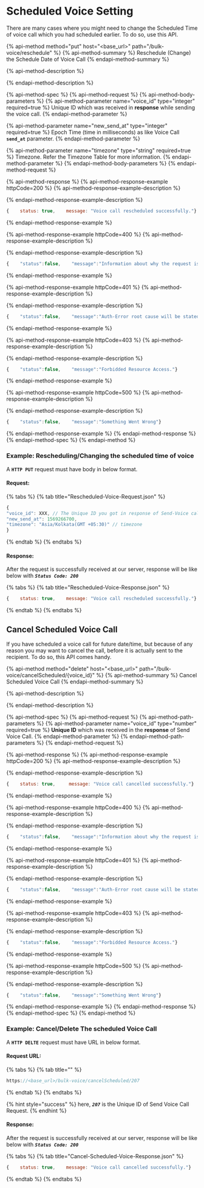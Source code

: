 # Scheduled Voice Setting

There are many cases where you might need to change the Scheduled Time of voice call which you had scheduled earlier. To do so, use this API.

{% api-method method="put" host="<base\_url>" path="/bulk-voice/reschedule" %}
{% api-method-summary %}
Reschedule \(Change\) the Schedule Date of Voice Call
{% endapi-method-summary %}

{% api-method-description %}

{% endapi-method-description %}

{% api-method-spec %}
{% api-method-request %}
{% api-method-body-parameters %}
{% api-method-parameter name="voice\_id" type="integer" required=true %}
Unique ID which was received in **response** while sending the voice call.
{% endapi-method-parameter %}

{% api-method-parameter name="new\_send\_at" type="integer" required=true %}
Epoch Time \(time in milliseconds\) as like Voice Call **`send_at`** parameter.
{% endapi-method-parameter %}

{% api-method-parameter name="timezone" type="string" required=true %}
Timezone. Refer the Timezone Table for more information.
{% endapi-method-parameter %}
{% endapi-method-body-parameters %}
{% endapi-method-request %}

{% api-method-response %}
{% api-method-response-example httpCode=200 %}
{% api-method-response-example-description %}

{% endapi-method-response-example-description %}

```javascript
{    status: true,    message: "Voice call rescheduled successfully."}
```
{% endapi-method-response-example %}

{% api-method-response-example httpCode=400 %}
{% api-method-response-example-description %}

{% endapi-method-response-example-description %}

```javascript
{    "status":false,    "message":"Information about why the request is rejected (in string format)"}
```
{% endapi-method-response-example %}

{% api-method-response-example httpCode=401 %}
{% api-method-response-example-description %}

{% endapi-method-response-example-description %}

```javascript
{    "status":false,    "message":"Auth-Error root cause will be stated here."}
```
{% endapi-method-response-example %}

{% api-method-response-example httpCode=403 %}
{% api-method-response-example-description %}

{% endapi-method-response-example-description %}

```javascript
{    "status":false,    "message":"Forbidded Resource Access."}
```
{% endapi-method-response-example %}

{% api-method-response-example httpCode=500 %}
{% api-method-response-example-description %}

{% endapi-method-response-example-description %}

```javascript
{    "status":false,    "message":"Something Went Wrong"}
```
{% endapi-method-response-example %}
{% endapi-method-response %}
{% endapi-method-spec %}
{% endapi-method %}

### Example: Rescheduling/Changing the scheduled time of voice

A **`HTTP PUT`** request must have body in below format.

#### Request:

{% tabs %}
{% tab title="Rescheduled-Voice-Request.json" %}
```javascript
{    
"voice_id": XXX, // The Unique ID you got in response of Send-Voice call request.    
"new_send_at": 1569266700,    
"timezone": "Asia/Kolkata(GMT +05:30)" // timezone
}
```
{% endtab %}
{% endtabs %}

#### Response:

After the request is successfully received at our server, response will be like below with _**`Status Code: 200`**_

{% tabs %}
{% tab title="Rescheduled-Voice-Response.json" %}
```javascript
{    status: true,    message: "Voice call rescheduled successfully."}
```
{% endtab %}
{% endtabs %}



## Cancel Scheduled Voice Call

If you have scheduled a voice call for future date/time, but because of any reason you may want to cancel the call, before it is actually sent to the recipient. To do so, this API comes handy.  

{% api-method method="delete" host="<base\_url>" path="/bulk-voice/cancelScheduled/{voice\_id}" %}
{% api-method-summary %}
Cancel Scheduled Voice Call
{% endapi-method-summary %}

{% api-method-description %}

{% endapi-method-description %}

{% api-method-spec %}
{% api-method-request %}
{% api-method-path-parameters %}
{% api-method-parameter name="voice\_id" type="number" required=true %}
**Unique ID** which was received in the **response** of Send Voice Call.
{% endapi-method-parameter %}
{% endapi-method-path-parameters %}
{% endapi-method-request %}

{% api-method-response %}
{% api-method-response-example httpCode=200 %}
{% api-method-response-example-description %}

{% endapi-method-response-example-description %}

```javascript
{    status: true,     message: "Voice call cancelled successfully."}
```
{% endapi-method-response-example %}

{% api-method-response-example httpCode=400 %}
{% api-method-response-example-description %}

{% endapi-method-response-example-description %}

```javascript
{    "status":false,    "message":"Information about why the request is rejected (in string format)"}
```
{% endapi-method-response-example %}

{% api-method-response-example httpCode=401 %}
{% api-method-response-example-description %}

{% endapi-method-response-example-description %}

```javascript
{    "status":false,    "message":"Auth-Error root cause will be stated here."}
```
{% endapi-method-response-example %}

{% api-method-response-example httpCode=403 %}
{% api-method-response-example-description %}

{% endapi-method-response-example-description %}

```javascript
{    "status":false,    "message":"Forbidded Resource Access."}
```
{% endapi-method-response-example %}

{% api-method-response-example httpCode=500 %}
{% api-method-response-example-description %}

{% endapi-method-response-example-description %}

```javascript
{    "status":false,    "message":"Something Went Wrong"}
```
{% endapi-method-response-example %}
{% endapi-method-response %}
{% endapi-method-spec %}
{% endapi-method %}

### Example: Cancel/Delete The scheduled Voice Call

A **`HTTP DELTE`** request must have URL in below format.

#### Request URL:

{% tabs %}
{% tab title="" %}
```java
https://<base_url>/bulk-voice/cancelScheduled/207 
```
{% endtab %}
{% endtabs %}

{% hint style="success" %}
here, _**`207`**_ is the Unique ID of Send Voice Call Request.
{% endhint %}

#### Response:

After the request is successfully received at our server, response will be like below with _**`Status Code: 200`**_

{% tabs %}
{% tab title="Cancel-Scheduled-Voice-Response.json" %}
```javascript
{    status: true,    message: "Voice call cancelled successfully."}
```
{% endtab %}
{% endtabs %}

